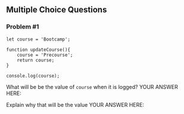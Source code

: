 ## Multiple Choice Questions

### Problem #1
```
let course = 'Bootcamp';

function updateCourse(){
    course = 'Precourse';
    return course;
}

console.log(course);
```

What will be be the value of `course` when it is logged?
YOUR ANSWER HERE:

Explain why that will be the value
YOUR ANSWER HERE: